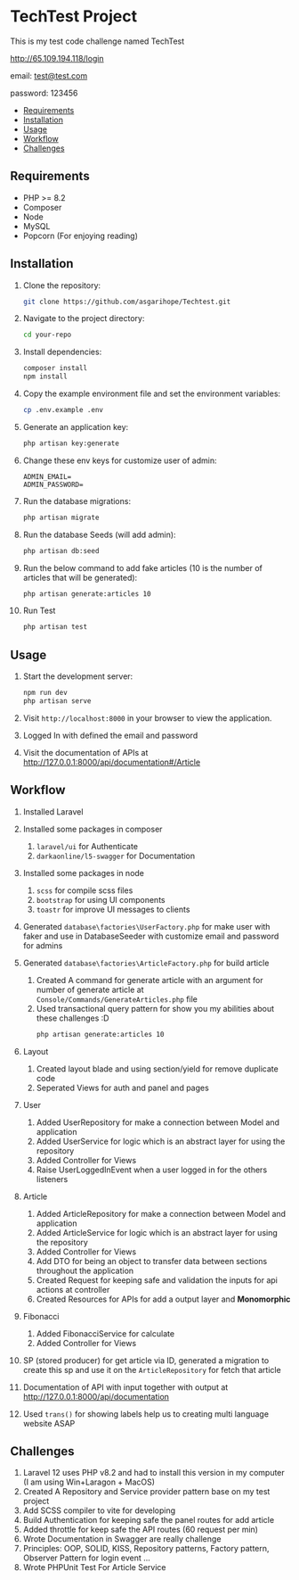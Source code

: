 # TechTest Project

This is my test code challenge named TechTest 

http://65.109.194.118/login

email:               test@test.com 

password:            123456

- [Requirements](#requirements)
- [Installation](#installation)
- [Usage](#usage)
- [Workflow](#workflow)
- [Challenges](#challenges)


## Requirements

- PHP >= 8.2
- Composer
- Node
- MySQL
- Popcorn (For enjoying reading)

## Installation

1. Clone the repository:

    ```bash
    git clone https://github.com/asgarihope/Techtest.git
    ```

2. Navigate to the project directory:

    ```bash
    cd your-repo
    ```

3. Install dependencies:

    ```bash
    composer install
    npm install
    ```

4. Copy the example environment file and set the environment variables:
    ```bash
    cp .env.example .env
    ```

5. Generate an application key:
    ```bash
    php artisan key:generate
    ``` 

6. Change these env keys for customize user of admin:
    ```
    ADMIN_EMAIL=
    ADMIN_PASSWORD=
    ``` 


7. Run the database migrations:

    ```bash
    php artisan migrate
    ```
   
8. Run the database Seeds (will add admin):

    ```bash
    php artisan db:seed
    ```

9. Run the below command to add fake articles (10 is the number of articles that will be generated):

    ```bash
    php artisan generate:articles 10
    ```
10. Run Test

    ```bash
    php artisan test
    ```

## Usage

1. Start the development server:

    ```bash
    npm run dev
    php artisan serve
    ```

2. Visit `http://localhost:8000` in your browser to view the application.
3. Logged In with defined the email and password
4. Visit the documentation of APIs at http://127.0.0.1:8000/api/documentation#/Article

## Workflow
1. Installed Laravel
2. Installed some packages in composer
   1. `laravel/ui` for Authenticate
   2. `darkaonline/l5-swagger` for Documentation
3. Installed some packages in node
   1. `scss` for compile scss files
   2. `bootstrap` for using UI components
   3. `toastr` for improve UI messages to clients
4. Generated `database\factories\UserFactory.php` for make user with faker and use in DatabaseSeeder with customize email and password for admins
5. Generated `database\factories\ArticleFactory.php` for build article
   1. Created A command for generate article with an argument for number of generate article at `Console/Commands/GenerateArticles.php` file
   2. Used transactional query pattern for show you my abilities about these challenges :D
       ```bash
       php artisan generate:articles 10
        ```
      
6. Layout
   1. Created layout blade  and using section/yield for remove duplicate code
   2. Seperated Views for auth and panel and pages
   
7. User
   1. Added UserRepository for make a connection between Model and application
   2. Added UserService for logic which is an abstract layer for using the repository
   3. Added Controller for Views
   4. Raise UserLoggedInEvent when a user logged in for the others listeners

8. Article
    1. Added ArticleRepository for make a connection between Model and application
    2. Added ArticleService for logic which is an abstract layer for using the repository
    3. Added Controller for Views
    4. Add DTO for being an object to transfer data between sections throughout the application
    5. Created Request for keeping safe and validation the inputs for api actions at controller
    6. Created Resources for APIs for add a output layer and **Monomorphic**
9. Fibonacci
    1. Added FibonacciService for calculate
    2. Added Controller for Views
10. SP (stored producer) for get article via ID, generated a migration to create this sp and use it on the `ArticleRepository` for fetch that article 
11. Documentation of API with input together with output at http://127.0.0.1:8000/api/documentation
12. Used `trans()` for showing labels help us to creating multi language website ASAP


## Challenges
1. Laravel 12 uses PHP v8.2 and had to install this version in my computer (I am using Win+Laragon + MacOS)
2. Created A Repository and Service provider pattern base on my test project
3. Add SCSS compiler to vite for developing
4. Build Authentication for keeping safe the panel routes for add article
5. Added throttle for keep safe the API routes (60 request per min)
6. Wrote Documentation in Swagger are really challenge
7. Principles: OOP, SOLID, KISS, Repository patterns, Factory pattern, Observer Pattern for login event ...
8. Wrote PHPUnit Test For Article Service 
